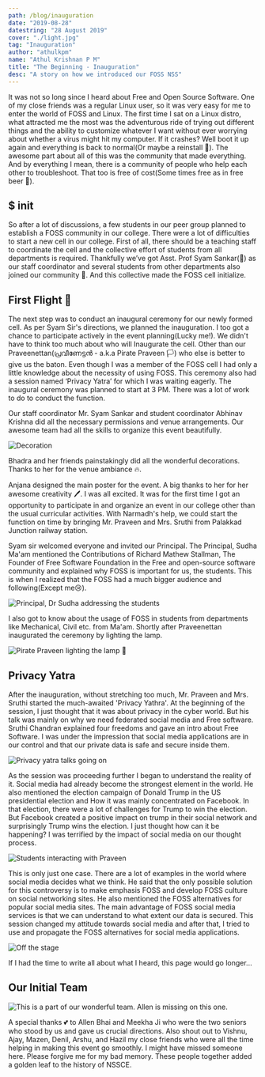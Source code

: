 ```yaml
---
path: /blog/inauguration
date: "2019-08-28"
datestring: "28 August 2019"
cover: "./light.jpg"
tag: "Inauguration"
author: "athulkpm"
name: "Athul Krishnan P M"
title: "The Beginning - Inauguration"
desc: "A story on how we introduced our FOSS NSS"
---
```



It was not so long since I heard about Free and Open Source Software. One of my close friends was a regular Linux user, so it was very easy for me to enter the world of FOSS and Linux. The first time I sat on a Linux distro, what attracted me the most was the adventurous ride of trying out different things and the ability to customize whatever I want without ever worrying about whether a virus might hit my computer. If it crashes? Well boot it up again and everything is back to normal(Or maybe a reinstall 🤭). The awesome part about all of this was the community that made everything. And by everything I mean, there is a community of people who help each other to troubleshoot. That too is free of cost(Some times free as in free beer 🍺).

## $ init
 
So after a lot of discussions, a few students in our peer group planned to establish a FOSS community in our college. There were a lot of difficulties to start a new cell in our college. First of all, there should be a teaching staff to coordinate the cell and the collective effort of students from all departments is required. Thankfully we’ve got Asst. Prof Syam Sankar(🥰) as our staff coordinator and several students from other departments also joined our community 💪. And this collective made the FOSS cell initialize.



## First Flight 🐥

The next step was to conduct an inaugural ceremony for our newly formed cell. As per Syam Sir's directions, we planned the inauguration. I too got a chance to participate actively in the event planning(Lucky me!).
We didn't have to think too much about who will Inaugurate the cell. 
Other than our Praveenettan(പ്രവീണേട്ടൻ - a.k.a Pirate Praveen 🏳️) who else is better to give us the baton. 
Even though I was a member of the FOSS cell I had only a little knowledge about the necessity of using FOSS. This ceremony also had a  session named ‘Privacy Yatra’  for which I was waiting eagerly. The inaugural ceremony was planned to start at 3 PM. There was a lot of work to do to conduct the function.

Our staff coordinator Mr. Syam Sankar and student coordinator Abhinav Krishna did all the necessary permissions and venue arrangements. Our awesome team had all the skills to organize this event beautifully. 


![Decoration](./decoration.jpg "Decoration works done ✌️.")

Bhadra and her friends painstakingly did all the wonderful decorations. Thanks to her for the venue ambiance 🔥.


Anjana designed the main poster for the event. A big thanks to her for her awesome creativity 🖊️.
I was all excited. It was for the first time I got an opportunity to participate in and organize an event in our college other than the usual curricular activities. 
With Narmadh's help, we could start the function on time by bringing Mr. Praveen and Mrs. Sruthi from Palakkad Junction railway station.

Syam sir welcomed everyone and invited our Principal. The Principal, Sudha Ma'am mentioned the Contributions of Richard Mathew Stallman, The Founder of Free Software Foundation in the Free and open-source software community and explained why FOSS is important for us, the students. This is when I realized that the FOSS had a much bigger audience and following(Except me😢).

![Principal, Dr Sudha addressing the students](./principal.jpg)

I also got to know about the usage of FOSS in students from departments like Mechanical, Civil etc. from Ma'am. Shortly after 
Praveenettan inaugurated the ceremony by lighting the lamp. 

![Pirate Praveen lighting the lamp 🎉](./light.jpg)

## Privacy Yatra

After the inauguration, without stretching too much, Mr. Praveen and Mrs. Sruthi started the much-awaited 'Privacy Yathra'. At the beginning of the session, I just thought that it was about privacy in the cyber world. But his talk was mainly on why we need federated social media and Free software. Sruthi Chandran explained four freedoms and gave an intro about Free Software. I was under the impression that social media applications are in our control and that our private data is safe and secure inside them.

![Privacy yatra talks going on](./s.jpg)

As the session was proceeding further I began to understand the reality of it. Social media had already become the strongest element in the world. He also mentioned the election campaign of Donald Trump in the US presidential election and How it was mainly concentrated on Facebook. In that election, there were a lot of challenges for Trump to win the election. But Facebook created a positive impact on trump in their social network and surprisingly Trump wins the election. I just thought how can it be happening? I was terrified by the impact of social media on our thought process.

![Students interacting with Praveen](./praveenettan.jpg)

This is only just one case. There are a lot of examples in the world where social media decides what we think. He said that the only possible solution for this controversy is to make emphasis FOSS and develop FOSS culture on social networking sites. He also mentioned the FOSS alternatives for popular social media sites. The main advantage of FOSS social media services is that we can understand to what extent our data is secured. This session changed my attitude towards social media and after that, I tried to use and propagate the FOSS alternatives for social media applications. 

![Off the stage](./students.jpg)


If I had the time to write all about what I heard, this page would go longer...

## Our Initial Team

![This is a part of our wonderful team. Allen is missing on this one.](./group.JPG)

A special thanks 💕 to Allen Bhai and Meekha Ji who were the two seniors who stood by us and gave us crucial directions. Also shout out to Vishnu, Ajay, Mazen, Denil, Arshu, and Hazil my close friends who were all the time helping in making this event go smoothly. I might have missed someone here. Please forgive me for my bad memory. 
These people together added a golden leaf to the history of NSSCE.
